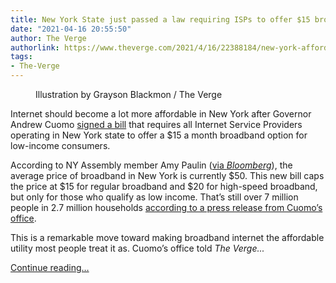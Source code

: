 ```yaml
---
title: New York State just passed a law requiring ISPs to offer $15 broadband
date: "2021-04-16 20:55:50"
author: The Verge
authorlink: https://www.theverge.com/2021/4/16/22388184/new-york-affordable-internet-cost-low-income-price-cap-bill
tags:
- The-Verge
---
```

<figure>
      <img alt="" src="https://cdn.vox-cdn.com/thumbor/Jd_UKPr_GKd-MFSnmCtM5IyalZo=/0x0:3000x2000/1310x873/cdn.vox-cdn.com/uploads/chorus_image/image/69139841/VRG_ILLO_4341_American_Ethernet.0.jpg" />
        <figcaption>Illustration by Grayson Blackmon / The Verge</figcaption>
    </figure>

  <p id="Tr6Ana">Internet should become a lot more affordable in New York after Governor Andrew Cuomo <a href="https://www.governor.ny.gov/news/governor-cuomo-signs-legislation-establishing-first-nation-program-provide-affordable-internet">signed a bill</a> that requires all Internet Service Providers operating in New York state to offer a $15 a month broadband option for low-income consumers.</p>
<p id="4PlbUv">According to NY Assembly member Amy Paulin (<a href="https://www.bloomberg.com/news/articles/2021-04-16/n-y-to-require-all-internet-providers-offer-low-cost-broadband?sref=P6Q0mxvj">via <em>Bloomberg</em></a>), the average price of broadband in New York is currently $50. This new bill caps the price at $15 for regular broadband and $20 for high-speed broadband, but only for those who qualify as low income. That’s still over 7 million people in 2.7 million households <a href="https://www.governor.ny.gov/news/governor-cuomo-signs-legislation-establishing-first-nation-program-provide-affordable-internet">according to a press release from Cuomo’s office</a>. </p>
<p id="a0RxNR">This is a remarkable move toward making broadband internet the affordable utility most people treat it as. Cuomo’s office told <em>The Verge...</em></p>
  <p>
    <a href="https://www.theverge.com/2021/4/16/22388184/new-york-affordable-internet-cost-low-income-price-cap-bill">Continue reading&hellip;</a>
  </p>